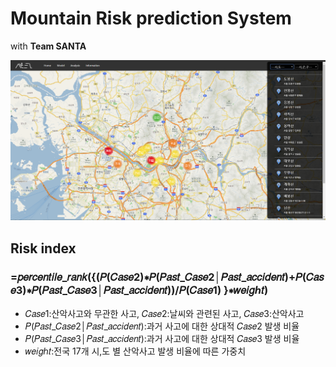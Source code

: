 # Mountain Risk prediction System
with **Team SANTA**

![mainCapture](./static/main.png)

## Risk index
### =𝑝𝑒𝑟𝑐𝑒𝑛𝑡𝑖𝑙𝑒_𝑟𝑎𝑛𝑘({(𝑃(𝐶𝑎𝑠𝑒2)∗𝑃(𝑃𝑎𝑠𝑡_𝐶𝑎𝑠𝑒2│𝑃𝑎𝑠𝑡_𝑎𝑐𝑐𝑖𝑑𝑒𝑛𝑡)+𝑃(𝐶𝑎𝑠𝑒3)∗𝑃(𝑃𝑎𝑠𝑡_𝐶𝑎𝑠𝑒3│𝑃𝑎𝑠𝑡_𝑎𝑐𝑐𝑖𝑑𝑒𝑛𝑡))/𝑃(𝐶𝑎𝑠𝑒1) }∗𝑤𝑒𝑖𝑔ℎ𝑡)

* 𝐶𝑎𝑠𝑒1:산악사고와 무관한 사고,  𝐶𝑎𝑠𝑒2:날씨와 관련된 사고,  𝐶𝑎𝑠𝑒3:산악사고
* 𝑃(𝑃𝑎𝑠𝑡_𝐶𝑎𝑠𝑒2│𝑃𝑎𝑠𝑡_𝑎𝑐𝑐𝑖𝑑𝑒𝑛𝑡):과거 사고에 대한 상대적 𝐶𝑎𝑠𝑒2 발생 비율
* 𝑃(𝑃𝑎𝑠𝑡_𝐶𝑎𝑠𝑒3│𝑃𝑎𝑠𝑡_𝑎𝑐𝑐𝑖𝑑𝑒𝑛𝑡):과거 사고에 대한 상대적 𝐶𝑎𝑠𝑒3 발생 비율
* 𝑤𝑒𝑖𝑔ℎ𝑡:전국 17개 시,도 별 산악사고 발생 비율에 따른  가중치 

